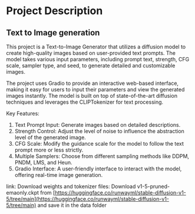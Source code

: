 # Project Description

## Text to Image generation

This project is a Text-to-Image Generator that utilizes a diffusion model to create high-quality images based on user-provided text prompts. The model takes various input parameters, including prompt text, strength, CFG scale, sampler type, and seed, to generate detailed and customizable images.

The project uses Gradio to provide an interactive web-based interface, making it easy for users to input their parameters and view the generated images instantly. The model is built on top of state-of-the-art diffusion techniques and leverages the CLIPTokenizer for text processing.

Key Features:
1. Text Prompt Input: Generate images based on detailed descriptions.
2. Strength Control: Adjust the level of noise to influence the abstraction level of the generated image.
3. CFG Scale: Modify the guidance scale for the model to follow the text prompt more or less strictly.
4. Multiple Samplers: Choose from different sampling methods like DDPM, PNDM, LMS, and Heun.
5. Gradio Interface: A user-friendly interface to interact with the model, offering real-time image generation.

link:
Download weights and tokenizer files:
Download v1-5-pruned-emaonly.ckpt from [https://huggingface.co/runwayml/stable-diffusion-v1-5/tree/main](https://huggingface.co/runwayml/stable-diffusion-v1-5/tree/main) and save it in the data folder
